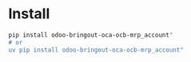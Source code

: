 # Install

```bash
pip install odoo-bringout-oca-ocb-mrp_account"
# or
uv pip install odoo-bringout-oca-ocb-mrp_account"
```
